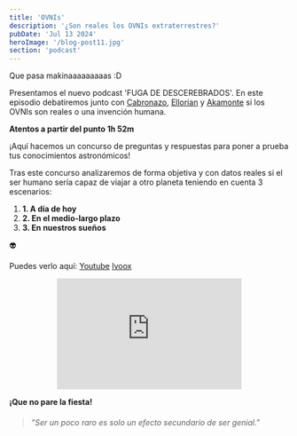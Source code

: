 ```yaml
---
title: 'OVNIs'
description: '¿Son reales los OVNIs extraterrestres?'
pubDate: 'Jul 13 2024'
heroImage: '/blog-post11.jpg'
section: 'podcast'
---
```


Que pasa makinaaaaaaaaas :D

Presentamos el nuevo podcast 'FUGA DE DESCEREBRADOS'. En este episodio debatiremos junto con <a href="https://www.instagram.com/antoniogalvezsalm/" target="_blank">Cabronazo</a>, <a href="https://www.ellorian.es" target="_blank">Ellorian</a> y <a href="https://www.youtube.com/@Akamonte" target="_blank">Akamonte</a> si los OVNIs son reales o una invención humana.

**Atentos a partir del punto 1h 52m**

¡Aquí hacemos un concurso de preguntas y respuestas para poner a prueba tus conocimientos astronómicos!

Tras este concurso analizaremos de forma objetiva y con datos reales si el ser humano sería capaz de viajar a otro planeta teniendo en cuenta 3 escenarios:
1. **1. A día de hoy**
2. **2. En el medio-largo plazo**
3. **3. En nuestros sueños**

&#128125;

Puedes verlo aquí:
<a href="https://youtu.be/O-9GL561E3Q?feature=shared&t=6697" target="_blank">Youtube</a>
<a href="https://go.ivoox.com/rf/131344093" target="_blank">Ivoox</a>


<p align="center">
    <iframe width="66%" height="200vh" src="https://www.youtube.com/embed/O-9GL561E3Q?si=ScnDPSF4uSINE41_&amp;start=6700" title="YouTube video player" frameborder="0" allow="accelerometer; autoplay; clipboard-write; encrypted-media; gyroscope; picture-in-picture; web-share" referrerpolicy="strict-origin-when-cross-origin" allowfullscreen></iframe>
</p>

**¡Que no pare la fiesta!**

> ###### "Ser un poco raro es solo un efecto secundario de ser genial."
